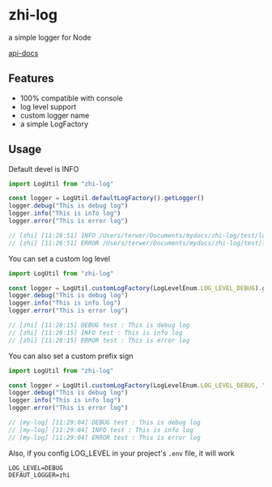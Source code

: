 # zhi-log

a simple logger for Node

[api-docs](etc/zhi-log.api.md)

## Features

- 100% compatible with console
- log level support
- custom logger name
- a simple LogFactory

## Usage

Default devel is INFO

```js
import LogUtil from "zhi-log"

const logger = LogUtil.defaultLogFactory().getLogger()
logger.debug("This is debug log")
logger.info("This is info log")
logger.error("This is error log")

// [zhi] [11:26:51] INFO /Users/terwer/Documents/mydocs/zhi-log/test/log.test.ts:33:48 : This is info log
// [zhi] [11:26:51] ERROR /Users/terwer/Documents/mydocs/zhi-log/test/log.test.ts:33:48 : This is error log
```

You can set a custom log level

```js
import LogUtil from "zhi-log"

const logger = LogUtil.customLogFactory(LogLevelEnum.LOG_LEVEL_DEBUG).getLogger("test")
logger.debug("This is debug log")
logger.info("This is info log")
logger.error("This is error log")

// [zhi] [11:28:15] DEBUG test : This is debug log
// [zhi] [11:28:15] INFO test : This is info log
// [zhi] [11:28:15] ERROR test : This is error log
```

You can also set a custom prefix sign

```js
import LogUtil from "zhi-log"

const logger = LogUtil.customLogFactory(LogLevelEnum.LOG_LEVEL_DEBUG, "my-log").getLogger("test")
logger.debug("This is debug log")
logger.info("This is info log")
logger.error("This is error log")

// [my-log] [11:29:04] DEBUG test : This is debug log
// [my-log] [11:29:04] INFO test : This is info log
// [my-log] [11:29:04] ERROR test : This is error log
```

Also, if you config LOG_LEVEL in your project's `.env` file, it will work

```
LOG_LEVEL=DEBUG
DEFAUT_LOGGER=zhi
```